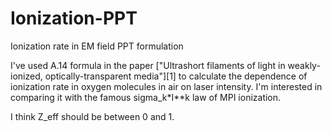 # Ionization-PPT
Ionization rate in EM field PPT formulation

I've used A.14 formula in the paper ["Ultrashort filaments of light in weakly-ionized, optically-transparent media"][1] to calculate the dependence of ionization rate in oxygen molecules in air on laser intensity.
I'm interested in comparing it with the famous sigma_k*I**k law of MPI ionization. 

I think Z_eff should be between 0 and 1.
